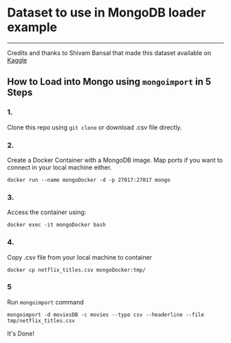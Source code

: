 # Dataset to use in MongoDB loader example
---

Credits and thanks to Shivam Bansal that made this dataset available on [Kaggle](https://www.kaggle.com/datasets/shivamb/netflix-shows)

## How to Load into Mongo using `mongoimport` in 5 Steps

### 1.

Clone this repo using `git clone` or download .csv file directly.

### 2.

Create a Docker Container with a MongoDB image. Map ports if you want to connect in your local machine either.

`docker run --name mongoDocker -d -p 27017:27017 mongo`

### 3.

Access the container using:

`docker exec -it mongoDocker bash`

### 4.

Copy .csv file from your local machine to container

`docker cp netflix_titles.csv mongoDocker:tmp/`

### 5

Run `mongoimport` command

`mongoimport -d moviesDB -c movies --type csv --headerline --file tmp/netflix_titles.csv`

It's Done!
